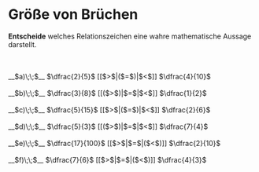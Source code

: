 <!--
version:  0.0.1

language: de

@style
input {
    text-align: center;
}

.flex-container {
    display: flex;
    flex-wrap: wrap;
    align-items: stretch;
    gap: 20px;
}

.flex-child {
    flex: 1;
    min-width: 350px;
    margin-right: 20px;
}

@media (max-width: 400px) {
    .flex-child {
        flex: 100%;
        margin-right: 0;
    }
}
@end

formula: \carry   \textcolor{red}{\scriptsize #1}
formula: \digit   \rlap{\carry{#1}}\phantom{#2}#2
formula: \permil  \text{‰}

import: https://raw.githubusercontent.com/LiaTemplates/Tikz-Jax/main/README.md

script: https://cdn.jsdelivr.net/gh/LiaTemplates/Tikz-Jax@main/dist/index.js


tags: Bruchrechnung, Zahlenverständnis, sehr leicht, sehr niedrig, Angeben

comment: Welcher Bruch ist größer?

author: Martin Lommatzsch

-->




# Größe von Brüchen

**Entscheide** welches Relationszeichen eine wahre mathematische Aussage darstellt.

<br>

<section class="flex-container">
<div class="flex-child">
<br>
__$a)\;\;$__ $\dfrac{2}{5}$ [[$>$|($=$)|$<$]] $\dfrac{4}{10}$ 
<br>
</div>
<div class="flex-child">
<br>
__$b)\;\;$__ $\dfrac{3}{8}$ [[($>$)|$=$|$<$]] $\dfrac{1}{2}$ 
<br>
</div>
<div class="flex-child">
<br>
__$c)\;\;$__ $\dfrac{5}{15}$ [[$>$|($=$)|$<$]] $\dfrac{2}{6}$ 
<br>
</div>
<div class="flex-child">
<br>
__$d)\;\;$__ $\dfrac{5}{3}$ [[($>$)|$=$|$<$]] $\dfrac{7}{4}$ 
<br>
</div>
<div class="flex-child">
<br>
__$e)\;\;$__ $\dfrac{17}{100}$ [[$>$|$=$|($<$)]] $\dfrac{2}{10}$ 
<br>
</div>
<div class="flex-child">
<br>
__$f)\;\;$__ $\dfrac{7}{6}$ [[$>$|$=$|($<$)]] $\dfrac{4}{3}$ 

<br>
</div>
</section>

<br>
<br>
<br>

